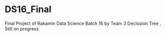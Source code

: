 # DS16_Final
Final Project of Rakamin Data Science Batch 16 by Team 3 Decission Tree
, Still on progress
